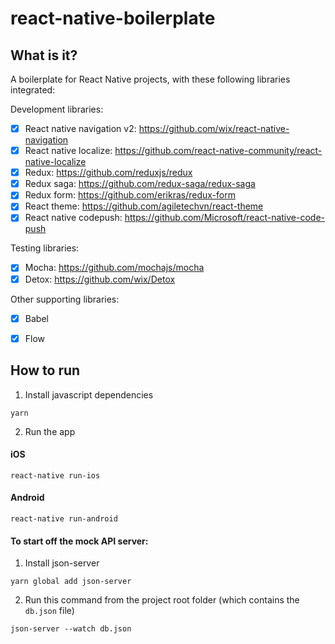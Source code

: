 # react-native-boilerplate

## What is it?
A boilerplate for React Native projects, with these following libraries integrated:

Development libraries: 
- [x] React native navigation v2: https://github.com/wix/react-native-navigation
- [x] React native localize: https://github.com/react-native-community/react-native-localize
- [x] Redux: https://github.com/reduxjs/redux
- [x] Redux saga: https://github.com/redux-saga/redux-saga
- [x] Redux form: https://github.com/erikras/redux-form
- [x] React theme: https://github.com/agiletechvn/react-theme
- [x] React native codepush: https://github.com/Microsoft/react-native-code-push

Testing libraries:
- [x] Mocha: https://github.com/mochajs/mocha
- [x] Detox: https://github.com/wix/Detox

Other supporting libraries: 
- [x] Babel
- [x] Flow 



## How to run
1. Install javascript dependencies
```
yarn
```
2. Run the app
#### iOS
```
react-native run-ios
```
#### Android
```
react-native run-android
```

#### To start off the mock API server:
1. Install json-server
```
yarn global add json-server
```
2. Run this command from the project root folder (which contains the `db.json` file)
```
json-server --watch db.json
```

